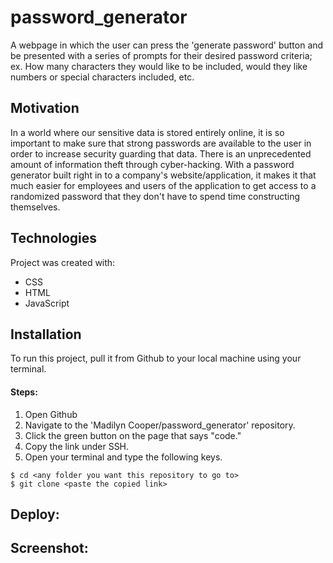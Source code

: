 # password_generator

A webpage in which the user can press the 'generate password' button and be presented with a series of prompts for their desired password criteria; ex. How many characters they would like to be included, would they like numbers or special characters included, etc. 

## Motivation

In a world where our sensitive data is stored entirely online, it is so important to make sure that strong passwords are available to the user in order to increase security guarding that data. There is an unprecedented amount of information theft through cyber-hacking. With a password generator built right in to a company's website/application, it makes it that much easier for employees and users of the application to get access to a randomized password that they don't have to spend time constructing themselves. 

## Technologies

Project was created with:
* CSS
* HTML
* JavaScript

## Installation

To run this project, pull it from Github to your local machine using your terminal.

#### Steps: 

1. Open Github
2. Navigate to the 'Madilyn Cooper/password_generator' repository. 
3. Click the green button on the page that says "code."
4. Copy the link under SSH. 
5. Open your terminal and type the following keys.

```
$ cd <any folder you want this repository to go to>
$ git clone <paste the copied link>
```
## Deploy:


 ## Screenshot:
